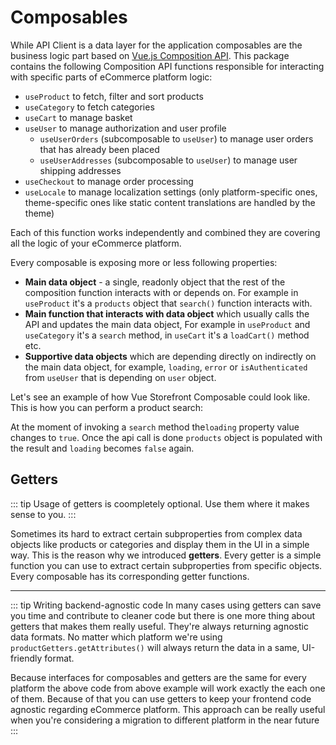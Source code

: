 
# Composables

While API Client is a data layer for the application composables are the business logic part based on [Vue.js Composition API](https://vue-composition-api-rfc.netlify.com/). This package contains the following Composition API functions responsible for interacting with specific parts of eCommerce platform logic:
- `useProduct` to fetch, filter and sort products
- `useCategory` to fetch categories
- `useCart` to manage basket
- `useUser` to manage authorization and user profile
   - `useUserOrders` (subcomposable to `useUser`) to manage user orders that has already been placed
   - `useUserAddresses` (subcomposable to `useUser`) to manage user shipping addresses
- `useCheckout` to manage order processing
- `useLocale` to manage localization settings (only platform-specific ones, theme-specific ones like static content translations are handled by the theme)


Each of this function works independently and combined they are covering all the logic of your eCommerce platform.

Every composable is exposing more or less following properties:
- **Main data object** - a single, readonly object that the rest of the composition function interacts with or depends on. For example in `useProduct` it's a `products` object that `search()` function interacts with.
- **Main function that interacts with data object** which usually calls the API and updates the main data object, For example in `useProduct` and `useCategory` it's a `search` method, in `useCart` it's a `loadCart()` method etc.
- **Supportive data objects** which are depending directly on indirectly on the main data object, for example, `loading`, `error` or `isAuthenticated` from `useUser` that is depending on `user` object.

Let's see an example of how Vue Storefront Composable could look like. This is how you can perform a product search:

<Content slot-key="example-product-search" />

At the moment of invoking a `search` method the`loading` property value changes to `true`. Once the api call is done `products` object is populated with the result and `loading` becomes `false` again.

## Getters
::: tip 
Usage of getters is coompletely optional. Use them where it makes sense to you.
:::

Sometimes its hard to extract certain subproperties from complex data objects like products or categories and display them in the UI in a simple way. This is the reason why we introduced **getters**. Every getter is a simple function you can use to extract certain subproperties from specific objects. Every composable has its corresponding getter functions.

<Content slot-key="example-product-search-getters" />

___

::: tip Writing backend-agnostic code
In many cases using getters can save you time and contribute to cleaner code but there is one more thing about getters that makes them really useful. They're always returning agnostic data formats. No matter which platform we're using `productGetters.getAttributes()` will always return the data in a same, UI-friendly format. 

Because interfaces for composables and getters are the same for every platform the above code from above example will work exactly the each one of them. Because of that you can use getters to keep your frontend code agnostic regarding eCommerce platform. This approach can be really useful when you're considering a migration to different platform in the near future
:::